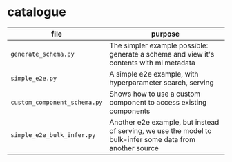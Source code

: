 # catalogue

| file                         | purpose                                                                                                   |
| ---------------------------- | --------------------------------------------------------------------------------------------------------- |
| `generate_schema.py`         | The simpler example possible: generate a schema and view it's contents with ml metadata                   |
| `simple_e2e.py`              | A simple e2e example, with hyperparameter search, serving                                                 |
| `custom_component_schema.py` | Shows how to use a custom component to access existing components                                         |
| `simple_e2e_bulk_infer.py`   | Another e2e example, but instead of serving, we use the model to bulk-infer some data from another source |
